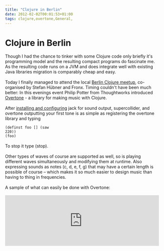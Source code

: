 ```yaml
---
title: "Clojure in Berlin"
date: 2012-02-02T00:01:53+01:00
tags: clojure,overtone,General,
---
```


# Clojure in Berlin


Though I had the chance to tinker with some Clojure code only briefly it's programming model and the resulting compact 
programs do fascinate me. As the resulting code runs on a JVM and does integrate well with existing Java libraries 
migration is comparably cheap and easy.<br><br>Today I finally managed to attend the local <a 
href="http://www.meetup.com/Clojure-Berlin/">Berlin Clojure meetup</a>, co-organised by Stefan Hübner and Fronx. Timing 
couldn't have been much better: In this evenings event Philip Potter from Thoughtworks introduced <a 
href="http://overtone.github.com/">Overtone</a> - a library for making music with Clojure.<br><br>After <a 
href="https://github.com/overtone/overtone/wiki/Installing-overtone">installing and configuring</a> jack for sound 
output, supercollider, and overtone outputting your first tone is as simple as registering the overtone library and 
typing<br><code><br>(definst foo [] (saw 220))<br>(foo)<br></code><br>To stop it type (stop).<br><br>Other types of 
waves of course are supported as well, so is playing different waves simultaneously and modifying them at runtime. Also 
expressing sounds as notes (c, d, e, f, g) that may have a certain length is possible of course – which makes it so 
much easier to design music than having to thing in frequencies.<br><br>A sample of what can easily be done with 
Overtone:<br><br><iframe width="100%" height="166" scrolling="no" frameborder="no" 
src="http://w.soundcloud.com/player/?url=http%3A%2F%2Fapi.soundcloud.com%2Ftracks%2F35276769&show_artwork=true"></iframe
><br><small>Original sound way better - this sample was taken with a mobile phone, compressed, re-coded and then put 
online. Checkout Overtone project for the real thing - and don't even try to listen to the sample with low-end laptop 
speakers ;)</small><br><br>Overall a well organised meetup (Thanks to Soundcloud for hosting it, to the organisers for 
putting it together and to the speaker for a really well done introduction to Overtone) and an interesting way to get 
started with Clojure with very fast (audio) feedback.

